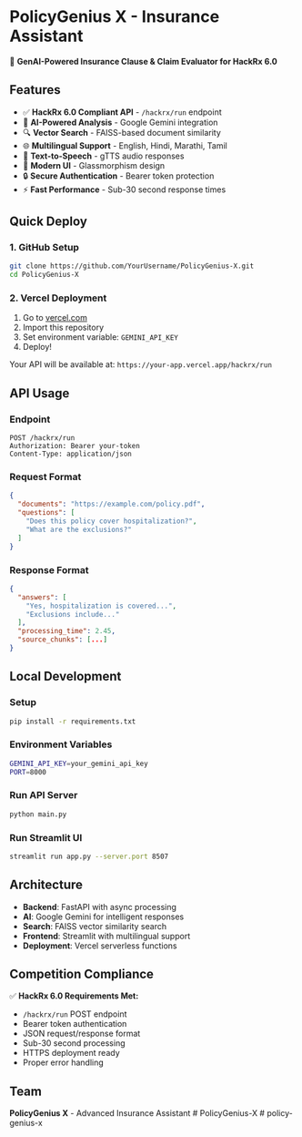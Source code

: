 # PolicyGenius X - Insurance Assistant

🚀 **GenAI-Powered Insurance Clause & Claim Evaluator for HackRx 6.0**

## Features

- ✅ **HackRx 6.0 Compliant API** - `/hackrx/run` endpoint
- 🤖 **AI-Powered Analysis** - Google Gemini integration
- 🔍 **Vector Search** - FAISS-based document similarity
- 🌐 **Multilingual Support** - English, Hindi, Marathi, Tamil
- 🎤 **Text-to-Speech** - gTTS audio responses
- 🎨 **Modern UI** - Glassmorphism design
- 🔒 **Secure Authentication** - Bearer token protection
- ⚡ **Fast Performance** - Sub-30 second response times

## Quick Deploy

### 1. GitHub Setup
```bash
git clone https://github.com/YourUsername/PolicyGenius-X.git
cd PolicyGenius-X
```

### 2. Vercel Deployment
1. Go to [vercel.com](https://vercel.com)
2. Import this repository
3. Set environment variable: `GEMINI_API_KEY`
4. Deploy!

Your API will be available at: `https://your-app.vercel.app/hackrx/run`

## API Usage

### Endpoint
```
POST /hackrx/run
Authorization: Bearer your-token
Content-Type: application/json
```

### Request Format
```json
{
  "documents": "https://example.com/policy.pdf",
  "questions": [
    "Does this policy cover hospitalization?",
    "What are the exclusions?"
  ]
}
```

### Response Format
```json
{
  "answers": [
    "Yes, hospitalization is covered...",
    "Exclusions include..."
  ],
  "processing_time": 2.45,
  "source_chunks": [...]
}
```

## Local Development

### Setup
```bash
pip install -r requirements.txt
```

### Environment Variables
```bash
GEMINI_API_KEY=your_gemini_api_key
PORT=8000
```

### Run API Server
```bash
python main.py
```

### Run Streamlit UI
```bash
streamlit run app.py --server.port 8507
```

## Architecture

- **Backend**: FastAPI with async processing
- **AI**: Google Gemini for intelligent responses  
- **Search**: FAISS vector similarity search
- **Frontend**: Streamlit with multilingual support
- **Deployment**: Vercel serverless functions

## Competition Compliance

✅ **HackRx 6.0 Requirements Met:**
- `/hackrx/run` POST endpoint
- Bearer token authentication
- JSON request/response format
- Sub-30 second processing
- HTTPS deployment ready
- Proper error handling

## Team

**PolicyGenius X** - Advanced Insurance Assistant
#   P o l i c y G e n i u s - X  
 #   p o l i c y - g e n i u s - x  
 